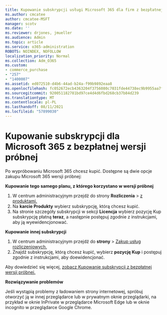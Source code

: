 ```yaml
---
title: Kupowanie subskrypcji usługi Microsoft 365 dla firm z bezpłatnej wersji próbnej
ms.author: cmcatee
author: cmcatee-MSFT
manager: scotv
ms.date: ''
ms.reviewer: drjones, jmueller
ms.audience: Admin
ms.topic: article
ms.service: o365-administration
ROBOTS: NOINDEX, NOFOLLOW
localization_priority: Normal
ms.collection: Adm_O365
ms.custom:
- commerce_purchase
- "257"
- "1400007"
ms.assetid: ed072510-d4b6-44ad-b24a-f99b9892eaa8
ms.openlocfilehash: fc052672ecb4363204f3756080c7031fde44738ec9b9955aa7ffbe9b57d2603a
ms.sourcegitcommit: 920051182781bd97ce4d4d6fbd268cb37b84d239
ms.translationtype: MT
ms.contentlocale: pl-PL
ms.lasthandoff: 08/11/2021
ms.locfileid: "57899030"
---
```

# <a name="buy-a-subscription-to-microsoft-365-from-your-free-trial"></a>Kupowanie subskrypcji dla Microsoft 365 z bezpłatnej wersji próbnej

Po wypróbowaniu Microsoft 365 chcesz kupić. Dostępne są dwie opcje zakupu Microsoft 365 wersji próbnej:
  
 **Kupowanie tego samego planu, z którego korzystano w wersji próbnej**
  
1. W centrum administracyjnym przejdź do strony **Rozliczenia** \> [z produktami.](https://go.microsoft.com/fwlink/p/?linkid=842054)
2. Na **karcie Produkty** wybierz subskrypcję, którą chcesz kupić.
3. Na stronie szczegóły subskrypcji w sekcji **Licencja** wybierz pozycję Kup subskrypcję płatną **teraz**, a następnie postępuj zgodnie z instrukcjami, aby ją wyewidencjonować.
 
**Kupowanie innej subskrypcji**
  
1. W centrum administracyjnym przejdź do **strony** \> [Zakup usług rozliczeniowych.](https://go.microsoft.com/fwlink/p/?linkid=868433)
2. Znajdź subskrypcję, którą chcesz kupić, wybierz **pozycję Kup** i postępuj zgodnie z instrukcjami, aby doewidencjonać.

Aby dowiedzieć się więcej, [zobacz Kupowanie subskrypcji z bezpłatnej wersji próbnej.](https://docs.microsoft.com/microsoft-365/commerce/try-or-buy-microsoft-365#buy-a-subscription-from-your-free-trial)

**Rozwiązywanie problemów**

Jeśli wystąpią problemy z ładowaniem strony internetowej, spróbuj otworzyć ją w innej przeglądarce lub w prywatnym oknie przeglądarki, na przykład w oknie InPrivate w przeglądarce Microsoft Edge lub w oknie incognito w przeglądarce Google Chrome.